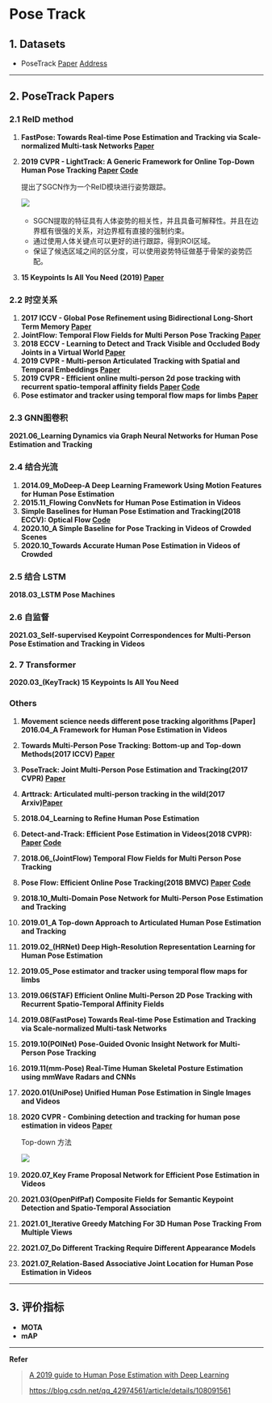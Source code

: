 # Pose Track 

## 1. Datasets

- PoseTrack [Paper](http://openaccess.thecvf.com/content_cvpr_2018/papers/Andriluka_PoseTrack_A_Benchmark_CVPR_2018_paper.pdf) [Address](https://posetrack.net/) 

---

## 2.  PoseTrack Papers

### 2.1 ReID method

1. **FastPose: Towards Real-time Pose Estimation and Tracking via Scale-normalized Multi-task Networks [Paper](https://arxiv.org/pdf/1908.05593.pdf)**

2. **2019 CVPR - LightTrack: A Generic Framework for Online Top-Down Human Pose Tracking  [Paper](https://arxiv.org/pdf/1905.02822.pdf) [Code](https://github.com/Guanghan/lighttrack)** 

   提出了SGCN作为一个ReID模块进行姿势跟踪。

   ![](..\..\Data\lightTrack1.png)

   - SGCN提取的特征具有人体姿势的相关性，并且具备可解释性。并且在边界框有很强的关系，对边界框有直接的强制约束。
   - 通过使用人体关键点可以更好的进行跟踪，得到ROI区域。
   - 保证了候选区域之间的区分度，可以使用姿势特征做基于骨架的姿势匹配。

3. **15 Keypoints Is All You Need (2019) [Paper](https://arxiv.org/abs/1912.02323)**

### 2.2 时空关系

1. **2017 ICCV - Global Pose Refinement using Bidirectional Long-Short Term Memory [Paper](https://posetrack.net/workshops/iccv2017/pdfs/MPR.pdf)**
2. **JointFlow: Temporal Flow Fields for Multi Person Pose Tracking [Paper](https://arxiv.org/abs/1805.04596)**
3. **2018 ECCV - Learning to Detect and Track Visible and Occluded Body Joints in a Virtual World  [Paper](http://openaccess.thecvf.com/content_ECCV_2018/papers/Matteo_Fabbri_Learning_to_Detect_ECCV_2018_paper.pdf)**
4. **2019 CVPR - Multi-person Articulated Tracking with Spatial and Temporal Embeddings [Paper](https://arxiv.org/pdf/1903.09214.pdf)**
5. **2019 CVPR - Efficient online multi-person 2d pose tracking with recurrent spatio-temporal affinity fields [Paper](https://arxiv.org/pdf/1811.11975.pdf) [Code](https://github.com/soulslicer/openpose)**
6. **Pose estimator and tracker using temporal flow maps for limbs [Paper](https://arxiv.org/pdf/1905.09500.pdf)**

### 2.3 GNN图卷积

**2021.06_Learning Dynamics via Graph Neural Networks for Human Pose Estimation and Tracking**

### 2.4 结合光流

1. **2014.09_MoDeep-A Deep Learning Framework Using Motion Features for Human Pose Estimation**
2. **2015.11_Flowing ConvNets for Human Pose Estimation in Videos**
3. **Simple Baselines for Human Pose Estimation and Tracking(2018 ECCV): Optical Flow [Code](https://github.com/microsoft/human-pose-estimation.pytorch)**
4. **2020.10_A Simple Baseline for Pose Tracking in Videos of Crowded Scenes**
5. **2020.10_Towards Accurate Human Pose Estimation in Videos of Crowded**

### 2.5 结合 LSTM

**2018.03_LSTM Pose Machines**

### 2.6 自监督

**2021.03_Self-supervised Keypoint Correspondences for Multi-Person Pose Estimation and Tracking in Videos**

### 2. 7 Transformer

**2020.03_(KeyTrack) 15 Keypoints Is All You Need**



### Others

1. **Movement science needs different pose tracking algorithms [Paper]**
   **2016.04_A Framework for Human Pose Estimation in Videos**
   
2. **Towards Multi-Person Pose Tracking: Bottom-up and Top-down Methods(2017 ICCV) [Paper](https://posetrack.net/workshops/iccv2017/pdfs/BUTD.pdf)**

3. **PoseTrack: Joint Multi-Person Pose Estimation and Tracking(2017 CVPR) [Paper](https://arxiv.org/pdf/1611.07727.pdf)** 

4. **Arttrack: Articulated multi-person tracking in the wild(2017 Arxiv)[Paper](https://arxiv.org/abs/1612.01465.pdf)**

5. **2018.04_Learning to Refine Human Pose Estimation**

6. **Detect-and-Track: Efficient Pose Estimation in Videos(2018 CVPR): [Paper](http://openaccess.thecvf.com/content_cvpr_2018/papers/Girdhar_Detect-and-Track_Efficient_Pose_CVPR_2018_paper.pdf) [Code](https://github.com/facebookresearch/DetectAndTrack/)**

7. **2018.06_(JointFlow) Temporal Flow Fields for Multi Person Pose Tracking**

8. **Pose Flow: Efficient Online Pose Tracking(2018 BMVC) [Paper](https://arxiv.org/pdf/1802.00977.pdf) [Code](https://arxiv.org/abs/1802.00977)**

9. **2018.10_Multi-Domain Pose Network for Multi-Person Pose Estimation and Tracking**

10. **2019.01_A Top-down Approach to Articulated Human Pose Estimation and Tracking**

11. **2019.02_(HRNet) Deep High-Resolution Representation Learning for Human Pose Estimation**

12. **2019.05_Pose estimator and tracker using temporal flow maps for limbs**

13. **2019.06(STAF) Efficient Online Multi-Person 2D Pose Tracking with Recurrent Spatio-Temporal Affinity Fields**

14. **2019.08(FastPose) Towards Real-time Pose Estimation and Tracking via Scale-normalized Multi-task Networks**

15. **2019.10(POINet) Pose-Guided Ovonic Insight Network for Multi-Person Pose Tracking**

16. **2019.11(mm-Pose) Real-Time Human Skeletal Posture Estimation using mmWave Radars and CNNs**

17. **2020.01(UniPose) Unified Human Pose Estimation in Single Images and Videos**

18. **2020 CVPR - Combining detection and tracking for human pose estimation in videos  [Paper](https://arxiv.org/pdf/2003.13743.pdf)**

    Top-down 方法

    ![](D:\CheXiaoTong\lihang-code-master\Algorithm-Interview\Data\Combining1.png)

19. **2020.07_Key Frame Proposal Network for Efficient Pose Estimation in Videos**

20. **2021.03(OpenPifPaf) Composite Fields for Semantic Keypoint Detection and Spatio-Temporal Association**

21. **2021.01_Iterative Greedy Matching For 3D Human Pose Tracking From Multiple Views**

22. **2021.07_Do Different Tracking Require Different Appearance Models**

23. **2021.07_Relation-Based Associative Joint Location for Human Pose Estimation in Videos**

---

## 3. 评价指标

- **MOTA**
- **mAP**

---

**Refer**

> [A 2019 guide to Human Pose Estimation with Deep Learning](https://nanonets.com/blog/human-pose-estimation-2d-guide/?utm_source=reddit&utm_medium=social&utm_campaign=pose&utm_content=GROUP_NAME)
>
> https://blog.csdn.net/qq_42974561/article/details/108091561